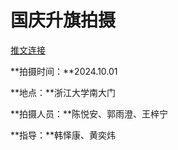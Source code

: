 # 国庆升旗拍摄

[推文连接](https://mp.weixin.qq.com/s/XPrduIj6LHNOpu9M5BbqYQ)

**拍摄时间：**2024.10.01

**地点：**浙江大学南大门

**拍摄人员：**陈悦安、郭雨澄、王梓宁

**指导：**韩怿康、黄奕炜